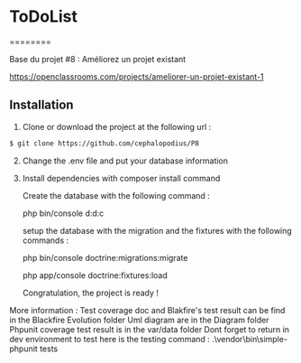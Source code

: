 # ToDoList
========

Base du projet #8 : Améliorez un projet existant

https://openclassrooms.com/projects/ameliorer-un-projet-existant-1

## Installation

1. Clone or download the project at the following url :

```bash
$ git clone https://github.com/cephalopodius/P8
```

2. Change the .env file and put your database information

3. Install dependencies with composer install command

    Create the database with the following command :

    php bin/console d:d:c

    setup the database with the migration and the fixtures with the following commands :

    php bin/console doctrine:migrations:migrate

    php app/console doctrine:fixtures:load

    Congratulation, the project is ready !

More information :
	Test coverage doc and Blakfire's test result can be find in the Blackfire Evolution folder
	Uml diagram are in the Diagram folder
	Phpunit coverage test result is in the var/data folder
	Dont forget to return in dev environment to test
	here is the testing command : .\vendor\bin\simple-phpunit tests
